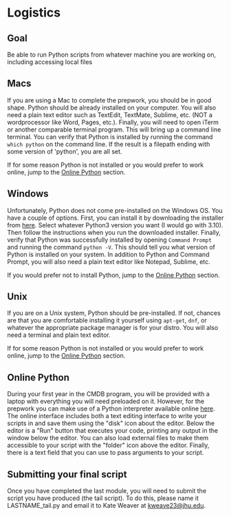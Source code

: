 

# Logistics

## Goal

Be able to run Python scripts from whatever machine you are working on, including accessing local files

## Macs

If you are using a Mac to complete the prepwork, you should be in good shape. Python should be already installed on your computer. You will also need a plain text editor such as TextEdit, TextMate, Sublime, etc. (NOT a wordprocessor like Word, Pages, etc.). Finally, you will need to open iTerm or another comparable terminal program. This will bring up a command line terminal. You can verify that Python is installed by running the command `which python` on the command line. If the result is a filepath ending with some version of 'python', you are all set.

If for some reason Python is not installed or you would prefer to work online, jump to the [Online Python](#Online-Python) section.

## Windows

Unfortunately, Python does not come pre-installed on the Windows OS. You have a couple of options. First, you can install it by downloading the installer from [here](https://www.python.org/downloads/windows/). Select whatever Python3 version you want (I would go with 3.10). Then follow the instructions when you run the downloaded installer. Finally, verify that Python was successfully installed by opening `Command Prompt` and running the command `python -V`. This should tell you what version of Python is installed on your system. In addition to Python and Command Prompt, you will also need a plain text editor like Notepad, Sublime, etc.

If you would prefer not to install Python, jump to the [Online Python](#Online-Python) section.

## Unix

If you are on a Unix system, Python should be pre-installed. If not, chances are that you are comfortable installing it yourself using `apt-get`, `dnf`, or whatever the appropriate package manager is for your distro. You will also need a terminal and plain text editor.

If for some reason Python is not installed or you would prefer to work online, jump to the [Online Python](#Online-Python) section.

## Online Python

During your first year in the CMDB program, you will be provided with a laptop with everything you will need preloaded on it. However, for the prepwork you can make use of a Python interpreter available online [here](https://www.online-python.com). The online interface includes both a text editing interface to write your scripts in and save them using the "disk" icon about the editor. Below the editor is a "Run" button that executes your code, printing any output in the window below the editor. You can also load external files to make them accessible to your script with the "folder" icon above the editor. Finally, there is a text field that you can use to pass arguments to your script.

## Submitting your final script

Once you have completed the last module, you will need to submit the script you have produced (the tail script). To do this, please name it LASTNAME_tail.py and email it to Kate Weaver at kweave23@jhu.edu.
